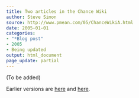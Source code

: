 ```yaml
---
title: Two articles in the Chance Wiki
author: Steve Simon
source: http://www.pmean.com/05/ChanceWikiA.html
date: 2005-01-01
categories:
- "*Blog post"
- 2005
- Being updated
output: html_document
page_update: partial
---
```


(To be added)

<!---More--->

Earlier versions are [here][sim1] and [here][sim2].


[sim1]: http://www.pmean.com/05/ChanceWikiA.html
[sim2]: http://new.pmean.com/two-chance-articles/
